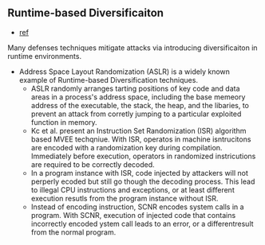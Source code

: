 ## Runtime-based Diversificaiton

- [ref](http://dl.acm.org/citation.cfm?id=2663486)

Many defenses techniques mitigate attacks via introducing diversificaiton in runtime environments. 
- Address Space Layout Randomization (ASLR) is a widely known example of Runtime-based Diversification techniques. 
  - ASLR randomly arranges tarting positions of key code and data areas in a process's address space, including the base memeory address of the executable, the stack, the heap, and the libaries, to prevent an attack from corretly jumping to a particular exploited function in memory.
  - Kc et al. present an Instruction Set Randomization (ISR) algorithm based MVEE techqniue. With ISR, operatos in machine isntrucitons are encoded with a randomization key during compilation. Immediately before execution, operators in randomized instricutions are required to be correctly decoded. 
  - In a program instance with ISR, code injected by attackers will not perperly ecoded but still go though the decoding process. This lead to illegal CPU instructions and exceptions, or at least different execution resutls from the program instance without ISR. 
  - Instead of encoding instruction, SCNR encodes system calls in a program. With SCNR, execution of injected code that contains incorrectly encoded ystem call leads to an error, or a differentresult from the normal program.

